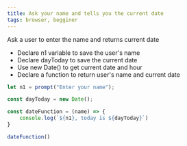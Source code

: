 ```yaml
---
title: Ask your name and tells you the current date
tags: browser, begginer
---
```


Ask a user to enter the name and returns current date

- Declare n1 variable to save the user's name
- Declare dayToday to save the current date
- Use new Date() to get current date and hour
- Declare a function to return user's name and current date

```js
let n1 = prompt("Enter your name");

const dayToday = new Date();

const dateFunction = (name) => {
    console.log(`${n1}, today is ${dayToday}`)
}

```

```js
dateFunction()
```
